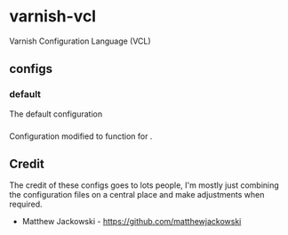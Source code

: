 # varnish-vcl

Varnish Configuration Language (VCL)

## configs

### default

The default configuration

### <name>

Configuration modified to function for <name>.


## Credit

The credit of these configs goes to lots people, I'm mostly just combining the
configuration files on a central place and make adjustments when required.

- Matthew Jackowski - https://github.com/matthewjackowski
